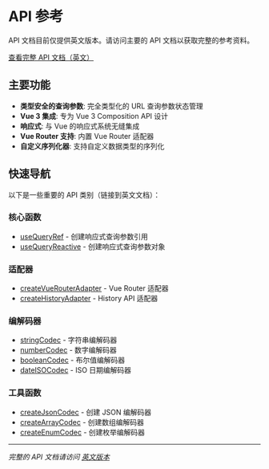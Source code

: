 # API 参考

API 文档目前仅提供英文版本。请访问主要的 API 文档以获取完整的参考资料。

[查看完整 API 文档（英文）](/api/)

## 主要功能

- **类型安全的查询参数**: 完全类型化的 URL 查询参数状态管理
- **Vue 3 集成**: 专为 Vue 3 Composition API 设计
- **响应式**: 与 Vue 的响应式系统无缝集成
- **Vue Router 支持**: 内置 Vue Router 适配器
- **自定义序列化器**: 支持自定义数据类型的序列化

## 快速导航

以下是一些重要的 API 类别（链接到英文文档）：

### 核心函数

- [useQueryRef](/api/functions/useQueryRef.md) - 创建响应式查询参数引用
- [useQueryReactive](/api/functions/useQueryReactive.md) - 创建响应式查询参数对象

### 适配器

- [createVueRouterAdapter](/api/functions/createVueRouterAdapter.md) - Vue Router 适配器
- [createHistoryAdapter](/api/functions/createHistoryAdapter.md) - History API 适配器

### 编解码器

- [stringCodec](/api/variables/stringCodec.md) - 字符串编解码器
- [numberCodec](/api/variables/numberCodec.md) - 数字编解码器
- [booleanCodec](/api/variables/booleanCodec.md) - 布尔值编解码器
- [dateISOCodec](/api/variables/dateISOCodec.md) - ISO 日期编解码器

### 工具函数

- [createJsonCodec](/api/functions/createJsonCodec.md) - 创建 JSON 编解码器
- [createArrayCodec](/api/functions/createArrayCodec.md) - 创建数组编解码器
- [createEnumCodec](/api/functions/createEnumCodec.md) - 创建枚举编解码器

---

_完整的 API 文档请访问 [英文版本](/api/)_
